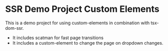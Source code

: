 # SSR Demo Project Custom Elements

This is a demo project for using custom-elements in combination with tsx-dom-ssr.

- It includes scatman for fast page transitions
- It includes a custom-element to change the page on dropdown changes.

